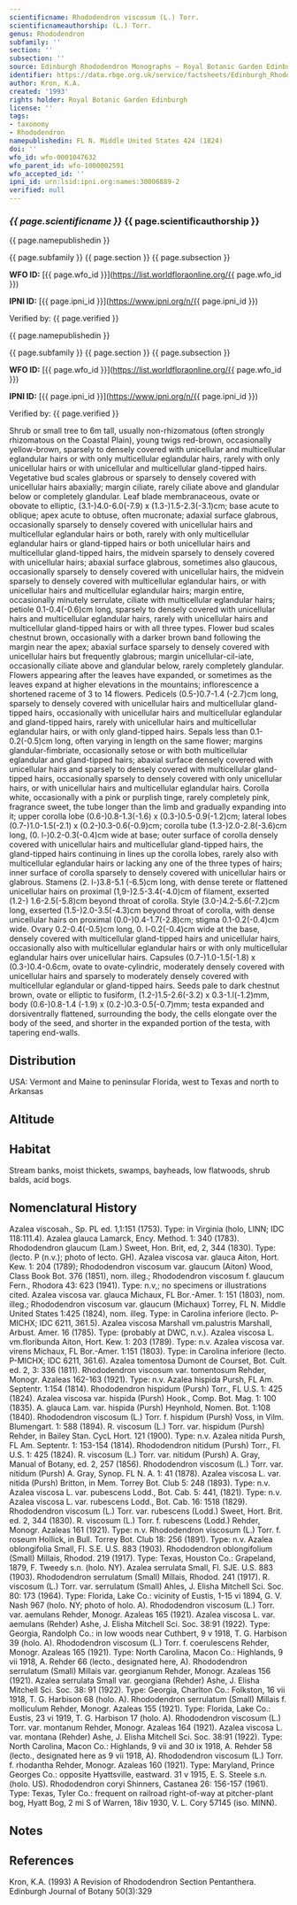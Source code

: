 ```yaml
---
scientificname: Rhododendron viscosum (L.) Torr.
scientificnameauthorship: (L.) Torr.
genus: Rhododendron
subfamily: ''
section: ''
subsection: ''
source: Edinburgh Rhododendron Monographs – Royal Botanic Garden Edinburgh
identifier: https://data.rbge.org.uk/service/factsheets/Edinburgh_Rhododendron_Monographs.xhtml
author: Kron, K.A.
created: '1993'
rights holder: Royal Botanic Garden Edinburgh
license: ''
tags:
- taxonomy
- Rhododendron
namepublishedin: FL N. Middle United States 424 (1824)
doi: ''
wfo_id: wfo-0001047632
wfo_parent_id: wfo-1000002591
wfo_accepted_id: ''
ipni_id: urn:lsid:ipni.org:names:30006889-2
verified: null
---
```

### _{{ page.scientificname }}_ {{ page.scientificauthorship }}
 {{ page.namepublishedin }}

{{ page.subfamily }} {{ page.section }} {{ page.subsection }}

**WFO ID:** [{{ page.wfo_id }}](https://list.worldfloraonline.org/{{ page.wfo_id }})

**IPNI ID:** [{{ page.ipni_id }}](https://www.ipni.org/n/{{ page.ipni_id }})

Verified by: {{ page.verified }}

 {{ page.namepublishedin }}

{{ page.subfamily }} {{ page.section }} {{ page.subsection }}

**WFO ID:** [{{ page.wfo_id }}](https://list.worldfloraonline.org/{{ page.wfo_id }})

**IPNI ID:** [{{ page.ipni_id }}](https://www.ipni.org/n/{{ page.ipni_id }})

Verified by: {{ page.verified }}



Shrub or small tree to 6m tall, usually non-rhizomatous (often strongly rhizomatous on the Coastal Plain), young twigs red-brown, occasionally yellow-brown, sparsely to densely covered with unicellular and multicellular eglandular hairs or with only multicellular eglandular hairs, rarely with only unicellular hairs or with unicellular and multicellular gland-tipped hairs. Vegetative bud scales glabrous or sparsely to densely covered with unicellular hairs abaxially; margin ciliate, rarely ciliate above and glandular below or completely glandular. Leaf blade membranaceous, ovate or obovate to elliptic, (3.1-)4.0-6.0(-7.9) x (1.3-)1.5-2.3(-3.1)cm; base acute to oblique; apex acute to obtuse, often mucronate; adaxial surface glabrous, occasionally sparsely to densely covered with unicellular hairs and multicellular eglandular hairs or both, rarely with only multicellular eglandular hairs or gland-tipped hairs or both unicellular hairs and multicellular gland-tipped hairs, the midvein sparsely to densely covered with unicellular hairs; abaxial surface glabrous, sometimes also glaucous, occasionally sparsely to densely covered with unicellular hairs, the midvein sparsely to densely covered with multicellular eglandular hairs, or with unicellular hairs and multicellular eglandular hairs; margin entire, occasionally minutely serrulate, ciliate with multicellular eglandular hairs; petiole 0.1-0.4(-0.6)cm long, sparsely to densely covered with unicellular hairs and multicellular eglandular hairs, rarely with unicellular hairs and multicellular gland-tipped hairs or with all three types. Flower bud scales chestnut brown, occasionally with a darker brown band following the margin near the apex; abaxial surface sparsely to densely covered with unicellular hairs but frequently glabrous; margin unicellular-cil-iate, occasionally ciliate above and glandular below, rarely completely glandular. Flowers appearing after the leaves have expanded, or sometimes as the leaves expand at higher elevations in the mountains; inflorescence a shortened raceme of 3 to 14 flowers. Pedicels (0.5-)0.7-1.4 (-2.7)cm long, sparsely to densely covered with unicellular hairs and multicellular gland-tipped hairs, occasionally with unicellular hairs and multicellular eglandular and gland-tipped hairs, rarely with unicellular hairs and multicellular eglandular hairs, or with only gland-tipped hairs. Sepals less than 0.1-0.2(-0.5)cm long, often varying in length on the same flower; margins glandular-fimbriate, occasionally setose or with both multicellular eglandular and gland-tipped hairs; abaxial surface densely covered with unicellular hairs and sparsely to densely covered with multicellular gland-tipped hairs, occasionally sparsely to densely covered with only unicellular hairs, or with unicellular hairs and multicellular eglandular hairs. Corolla white, occasionally with a pink or purplish tinge, rarely completely pink, fragrance sweet, the tube longer than the limb and gradually expanding into it; upper corolla lobe (0.6-)0.8-1.3(-1.6) x (0.3-)0.5-0.9(-1.2)cm; lateral lobes (0.7-)1.0-1.5(-2.1) x (0.2-)0.3-0.6(-0.9)cm; corolla tube (1.3-)2.0-2.8(-3.6)cm long, (0. l-)0.2-0.3(-0.4)cm wide at base; outer surface of corolla densely covered with unicellular hairs and multicellular gland-tipped hairs, the gland-tipped hairs continuing in lines up the corolla lobes, rarely also with multicellular eglandular hairs or lacking any one of the three types of hairs; inner surface of corolla sparsely to densely covered with unicellular hairs or glabrous. Stamens (2. l-)3.8-5.1 (-6.5)cm long, with dense terete or flattened unicellular hairs on proximal (1,9-)2.5-3.4(-4.0)cm of filament, exserted (1.2-) 1.6-2.5(-5.8)cm beyond throat of corolla. Style (3.0-)4.2-5.6(-7.2)cm long, exserted (1.5-)2.0-3.5(-4.3)cm beyond throat of corolla, with dense unicellular hairs on proximal (0.0-)0.4-1.7(-2.8)cm; stigma 0.1-0.2(-0.4)cm wide. Ovary 0.2-0.4(-0.5)cm long, 0. l-0.2(-0.4)cm wide at the base, densely covered with multicellular gland-tipped hairs and unicellular hairs, occasionally also with multicellular eglandular hairs or with only multicellular eglandular hairs over unicellular hairs. Capsules (0.7-)1.0-1.5(-1.8) x (0.3-)0.4-0.6cm, ovate to ovate-cylindric, moderately densely covered with unicellular hairs and sparsely to moderately densely covered with multicellular eglandular or gland-tipped hairs. Seeds pale to dark chestnut brown, ovate or elliptic to fusiform, (1.2-)1.5-2.6(-3.2) x 0.3-1.l(-1.2)mm, body (0.6-)0.8-1.4 (-1.9) x (0.2-)0.3-0.5(-0.7)mm; testa expanded and dorsiventrally flattened, surrounding the body, the cells elongate over the body of the seed, and shorter in the expanded portion of the testa, with tapering end-walls.

## Distribution
USA: Vermont and Maine to peninsular Florida, west to Texas and north to Arkansas

## Altitude


## Habitat
Stream banks, moist thickets, swamps, bayheads, low flatwoods, shrub balds, acid bogs.

## Nomenclatural History
Azalea viscosah., Sp. PL ed. 1,1:151 (1753). Type: in Virginia (holo, LINN; IDC 118:111.4). Azalea glauca Lamarck, Ency. Method. 1: 340 (1783). Rhododendron glaucum (Lam.) Sweet, Hon. Brit, ed, 2, 344 (1830). Type: (lecto. P (n.v.); photo of lecto. GH). Azalea viscosa var. glauca Aiton, Hort. Kew. 1: 204 (1789); Rhododendron viscosum var. glaucum (Aiton) Wood, Class Book Bot. 376 (1851), nom. illeg.; Rhododendron viscosum f. glaucum Fern., Rhodora 43: 623 (1941). Type: n.v,; no specimens or illustrations cited. Azalea viscosa var. glauca Michaux, FL Bor.-Amer. 1: 151 (1803), nom. illeg.; Rhododendron viscosum var. glaucum (Michaux) Torrey, FL N. Middle United States 1:425 (1824), nom. illeg. Type: in Carolina inferiore (lecto. P-MICHX; IDC 6211, 361.5). Azalea viscosa Marshall vm.palustris Marshall, Arbust. Amer. 16 (1785). Type: (probably at DWC, n.v.). Azalea viscosa L. vm.floribunda Aiton, Hort. Kew. 1: 203 (1789). Type: n.v. Azalea viscosa var. virens Michaux, FL Bor.-Amer. 1:151 (1803). Type: in Carolina inferiore (lecto. P-MICHX; IDC 6211, 361.6). Azalea tomentosa Dumont de Courset, Bot. Cult. ed. 2, 3: 336 (1811). Rhododendron viscosum var. tomentosum Rehder, Monogr. Azaleas 162-163 (1921). Type: n.v. Azalea hispida Pursh, FL Am. Septentr. 1:154 (1814). Rhododendron hispidum (Pursh) Torr., FL U.S. 1: 425 (1824). Azalea viscosa var. hispida (Pursh) Hook., Comp. Bot. Mag. 1: 100 (1835). A. glauca Lam. var. hispida (Pursh) Heynhold, Nomen. Bot. 1:108 (1840). Rhododendron viscosum (L.) Torr. f. hispidum (Pursh) Voss, in Vilm. Blumengart. 1: 588 (1894). R. viscosum (L.) Torr. var. hispidum (Pursh) Rehder, in Bailey Stan. CycL Hort. 121 (1900). Type: n.v. Azalea nitida Pursh, FL Am. Septentr. 1: 153-154 (1814). Rhododendron nitidum (Pursh) Torr., Fl. U.S. 1: 425 (1824). R. viscosum (L.) Torr. var. nitidum (Pursh) A. Gray, Manual of Botany, ed. 2, 257 (1856). Rhododendron viscosum (L.) Torr. var. nitidum (Pursh) A. Gray, Synop. FL N. A. 1: 41 (1878). Azalea viscosa L. var. nitida (Pursh) Britton, in Mem. Torrey Bot. Club 5: 248 (1893). Type: n.v. Azalea viscosa L. var. pubescens Lodd., Bot. Cab. 5: 441, (1821). Type: n.v. Azalea viscosa L. var. rubescens Lodd., Bot. Cab. 16: 1518 (1829). Rhododendron viscosum (L.) Torr. var. rubescens (Lodd.) Sweet, Hort. Brit. ed. 2, 344 (1830). R. viscosum (L.) Torr. f. rubescens (Lodd.) Rehder, Monogr. Azaleas 161 (1921). Type: n.v. Rhododendron viscosum (L.) Torr. f. roseum Hollick, in Bull. Torrey Bot. Club 18: 256 (1891). Type: n.v. Azalea oblongifolia Small, Fl. S.E. U.S. 883 (1903). Rhododendron oblongifolium (Small) Millais, Rhodod. 219 (1917). Type: Texas, Houston Co.: Grapeland, 1879, F. Tweedy s.n. (holo. NY). Azalea serrulata Small, Fl. SJE. U.S. 883 (1903). Rhododendron serrulatum (Small) Millais, Rhodod. 241 (1917). R. viscosum (L.) Torr. var. serrulatum (Small) Ahles, J. Elisha Mitchell Sci. Soc. 80: 173 (1964). Type: Florida, Lake Co.: vicinity of Eustis, 1-15 vi 1894, G. V. Nash 967 (holo. NY; photo of holo. A). Rhododendron viscosum (L.) Torr. var. aemulans Rehder, Monogr. Azaleas 165 (1921). Azalea viscosa L. var. aemulans (Rehder) Ashe, J. Elisha Mitchell Sci. Soc. 38:91 (1922). Type: Georgia, Randolph Co.: in low woods near Cuthbert, 9 v 1918, T. G. Harbison 39 (holo. A). Rhododendron viscosum (L.) Torr. f. coerulescens Rehder, Monogr. Azaleas 165 (1921). Type: North Carolina, Macon Co.: Highlands, 9 vii 1918, A. Rehder 66 (lecto., designated here, A). Rhododendron serrulatum (Small) Millais var. georgianum Rehder, Monogr. Azaleas 156 (1921). Azalea serrulata Small var. georgiana (Rehder) Ashe, J. Elisha Mitchell Sci. Soc. 38: 91 (1922). Type: Georgia, Charlton Co.: Folkston, 16 vii 1918, T. G. Harbison 68 (holo. A). Rhododendron serrulatum (Small) Millais f. molliculum Rehder, Monogr. Azaleas 155 (1921). Type: Florida, Lake Co.: Eustis, 23 vi 1919, T. G. Harbison 17 (holo. A). Rhododendron viscosum (L.) Torr. var. montanum Rehder, Monogr. Azaleas 164 (1921). Azalea viscosa L. var. montana (Rehder) Ashe, J. Elisha Mitchell Sci. Soc. 38:91 (1922). Type: North Carolina, Macon Co.: Highlands, 9 vii and 30 ix 1918, A. Rehder 58 (lecto., designated here as 9 vii 1918, A). Rhododendron viscosum (L.) Torr. f. rhodantha Rehder, Monogr. Azaleas 160 (1921). Type: Maryland, Prince Georges Co.: opposite Hyattsville, eastward. 31 v 1915, E. S. Steele s.n. (holo. US). Rhododendron coryi Shinners, Castanea 26: 156-157 (1961). Type: Texas, Tyler Co.: frequent on railroad right-of-way at pitcher-plant bog, Hyatt Bog, 2 mi S of Warren, 18iv 1930, V. L. Cory 57145 (iso. MINN).
                       
## Notes


## References

Kron, K.A. (1993) A Revision of Rhododendron Section Pentanthera. Edinburgh Journal of Botany 50(3):329
